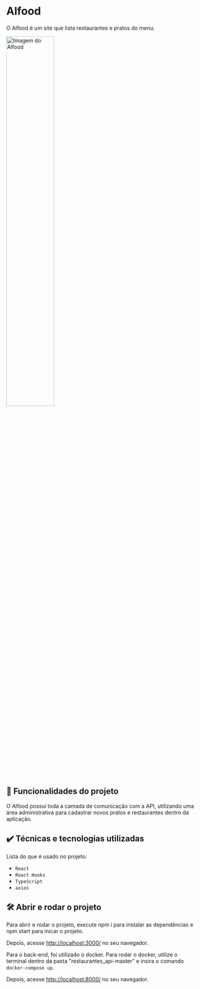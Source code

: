 # Alfood

O Alfood é um site que lista restaurantes e pratos do menu. 

<img src="../alfood/screencapture.png" alt="Imagem do Alfood" width="50%">


## 🔨 Funcionalidades do projeto

O Alfood possui toda a camada de comunicação com a API, utilizando uma área administrativa para cadastrar novos pratos e restaurantes dentro da aplicação.

## ✔️ Técnicas e tecnologias utilizadas

Lista do que é usado no projeto:

- `React`
- `React Hooks`
- `TypeScript`
- `axios`

## 🛠️ Abrir e rodar o projeto

Para abrir e rodar o projeto, execute npm i para instalar as dependências e npm start para inicar o projeto.

Depois, acesse <a href="http://localhost:3000/">http://localhost:3000/</a> no seu navegador.

Para o back-end, foi utilizado o docker. Para rodar o docker, utilize o terminal dentro da pasta "restaurantes_api-master" e insira o comando ``` docker-compose up ```.

Depois, acesse <a href="http://localhost:8000/">http://localhost:8000/</a> no seu navegador.
